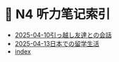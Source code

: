 # 📒 N4 听力笔记索引

- [2025-04-10引っ越し友達との会話](./2025-04-10引っ越し友達との会話.md)
- [2025-04-13日本での留学生活](./2025-04-13日本での留学生活.md)
- [index](./index.md)